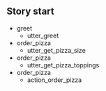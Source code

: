 ## Story start 
* greet
   - utter_greet
* order_pizza
   - utter_get_pizza_size
* order_pizza
   - utter_get_pizza_toppings
* order_pizza
   - action_order_pizza
